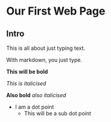 # Our First Web Page

## Intro

This is all about just typing text.

With markdown, you just type.

**This will be bold**

*This is italicised*

__Also bold__
_also italicised_

* I am a dot point
	* This will be a sub dot point